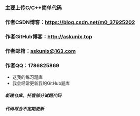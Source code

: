 ### 主要上传C/C++简单代码

### 作者CSDN博客：<https://blog.csdn.net/m0_37925202>

### 作者GitHub博客：<http://askunix.top>

### 作者邮箱：askunix@163.com

### 作者QQ：1786825869

- 这我的练习题库
- 我会经常更新我的GitHub题库

##### 新建仓库，托管部分试题代码
##### 代码将会不定期更新

